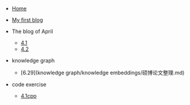 
* [Home](/)
* [My first blog](MyFirstPage.md)
* The blog of April
    * [4.1](April/4.1.md)
    * [4.2](April/4.2.md)
* knowledge graph
    * [6.29](knowledge graph/knowledge embeddings/硕博论文整理.md)


* code exercise
    * [4.1cpp](Codes/4.1cpp.md)